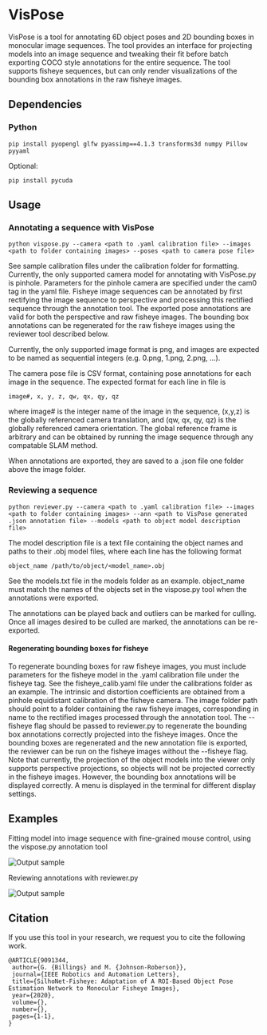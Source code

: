 # VisPose
VisPose is a tool for annotating 6D object poses and 2D bounding boxes in monocular image sequences. The tool provides an interface for projecting models into an image sequence and tweaking their fit before batch exporting COCO style annotations for the entire sequence. The tool supports fisheye sequences, but can only render visualizations of the bounding box annotations in the raw fisheye images.

## Dependencies
### Python
```
pip install pyopengl glfw pyassimp==4.1.3 transforms3d numpy Pillow pyyaml
```

Optional:

```
pip install pycuda
```

## Usage

### Annotating a sequence with VisPose
```
python vispose.py --camera <path to .yaml calibration file> --images <path to folder containing images> --poses <path to camera pose file>
```

See sample calibration files under the calibration folder for formatting. Currently, the only supported camera model for annotating with VisPose.py is pinhole. Parameters for the pinhole camera are specified under the cam0 tag in the yaml file. Fisheye image sequences can be annotated by first rectifying the image sequence to perspective and processing this rectified sequence through the annotation tool. The exported pose annotations are valid for both the perspective and raw fisheye images. The bounding box annotations can be regenerated for the raw fisheye images using the reviewer tool described below.

Currently, the only supported image format is png, and images are expected to be named as sequential integers (e.g. 0.png, 1.png, 2.png, ...).

The camera pose file is CSV format, containing pose annotations for each image in the sequence. The expected format for each line in file is
```
image#, x, y, z, qw, qx, qy, qz
```

where image# is the integer name of the image in the sequence, (x,y,z) is the globally referenced camera translation, and (qw, qx, qy, qz) is the globally referenced camera orientation. The global reference frame is arbitrary and can be obtained by running the image sequence through any compatable SLAM method.

When annotations are exported, they are saved to a .json file one folder above the image folder.

### Reviewing a sequence

```
python reviewer.py --camera <path to .yaml calibration file> --images <path to folder containing images> --ann <path to VisPose generated .json annotation file> --models <path to object model description file>
```

The model description file is a text file containing the object names and paths to their .obj model files, where each line has the following format

```
object_name /path/to/object/<model_name>.obj
```

See the models.txt file in the models folder as an example. object_name must match the names of the objects set in the vispose.py tool when the annotations were exported.

The annotations can be played back and outliers can be marked for culling. Once all images desired to be culled are marked, the annotations can be re-exported.

#### Regenerating bounding boxes for fisheye

To regenerate bounding boxes for raw fisheye images, you must include parameters for the fisheye model in the .yaml calibration file under the fisheye tag. See the fisheye_calib.yaml file under the calibrations folder as an example. The intrinsic and distortion coefficients are obtained from a pinhole equidistant calibration of the fisheye camera. The image folder path should point to a folder containing the raw fisheye images, corresponding in name to the rectified images processed through the annotation tool. The --fisheye flag should be passed to reviewer.py to regenerate the bounding box annotations correctly projected into the fisheye images. Once the bounding boxes are regenerated and the new annotation file is exported, the reviewer can be run on the fisheye images without the --fisheye flag. Note that currently, the projection of the object models into the viewer only supports perspective projections, so objects will not be projected correctly in the fisheye images. However, the bounding box annotations will be displayed correctly. A menu is displayed in the terminal for different display settings.

## Examples
Fitting model into image sequence with fine-grained mouse control, using the vispose.py annotation tool

![Output sample](https://github.com/gidobot/gifs/raw/master/VisPose_FittingModel.gif)

Reviewing annotations with reviewer.py

![Output sample](https://github.com/gidobot/gifs/raw/master/VisPose_Reviewer.gif)

## Citation
If you use this tool in your research, we request you to cite the following work.
```
@ARTICLE{9091344,
 author={G. {Billings} and M. {Johnson-Roberson}},
 journal={IEEE Robotics and Automation Letters},
 title={SilhoNet-Fisheye: Adaptation of A ROI-Based Object Pose Estimation Network to Monocular Fisheye Images},
 year={2020},
 volume={},
 number={},
 pages={1-1},
}
```
